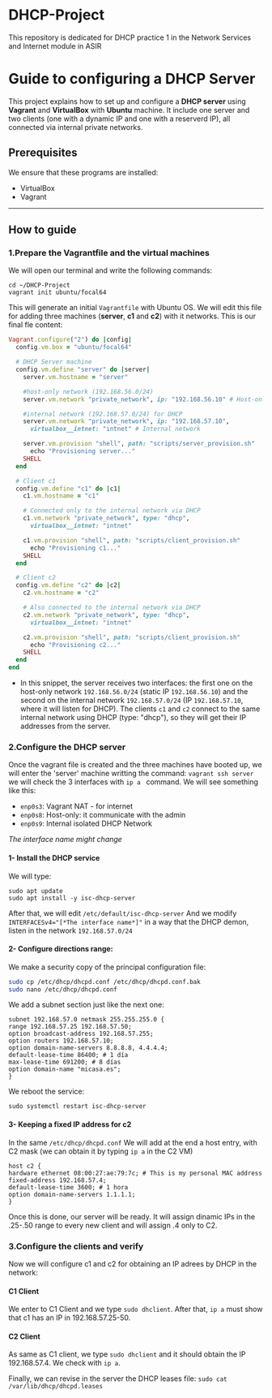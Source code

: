 # DHCP-Project
This repository is dedicated for DHCP practice 1 in the Network Services and Internet module in ASIR

# Guide to configuring a DHCP Server

This project explains how to set up and configure a **DHCP server** using **Vagrant** and **VirtualBox** with **Ubuntu** machine.
It include one server and two clients (one with a dynamic IP and one with a reserverd IP), all connected via internal private networks.

## Prerequisites

We ensure that these programs are installed:

- VirtualBox
- Vagrant

---

## How to guide
### 1.Prepare the Vagrantfile and the virtual machines
We will open our terminal and write the following commands:
```shell
cd ~/DHCP-Project
vagrant init ubuntu/focal64
```
This will generate an initial ```Vagrantfile``` with Ubuntu OS. We will edit this file for adding three machines (**server**, **c1** and **c2**) with it networks. This is our final fle content:
```ruby
Vagrant.configure("2") do |config|
  config.vm.box = "ubuntu/focal64"

  # DHCP Server machine
  config.vm.define "server" do |server|
    server.vm.hostname = "server"

    #host-only network (192.168.56.0/24)
    server.vm.network "private_network", ip: "192.168.56.10" # Host-only

    #internal network (192.168.57.0/24) for DHCP
    server.vm.network "private_network", ip: "192.168.57.10",
      virtualbox__intnet: "intnet" # Internal network

    server.vm.provision "shell", path: "scripts/server_provision.sh"
      echo "Provisioning server..."
    SHELL
  end

  # Client c1 
  config.vm.define "c1" do |c1|
    c1.vm.hostname = "c1"

    # Connected only to the internal network via DHCP
    c1.vm.network "private_network", type: "dhcp",
      virtualbox__intnet: "intnet"

    c1.vm.provision "shell", path: "scripts/client_provision.sh"
      echo "Provisioning c1..."
    SHELL
  end

  # Client c2 
  config.vm.define "c2" do |c2|
    c2.vm.hostname = "c2"

    # Also connected to the internal network via DHCP
    c2.vm.network "private_network", type: "dhcp",
      virtualbox__intnet: "intnet"

    c2.vm.provision "shell", path: "scripts/client_provision.sh"
      echo "Provisioning c2..."
    SHELL
  end
end

```
- In this snippet, the server receives two interfaces: the first one on the host-only network ```192.168.56.0/24``` (static IP ```192.168.56.10```) and the second on the internal network ```192.168.57.0/24``` (IP ```192.168.57.10```, where it will listen for DHCP). The clients ```c1``` and ```c2``` connect to the same internal network using DHCP (type: "dhcp"), so they will get their IP addresses from the server.

### 2.Configure the DHCP server
Once the vagrant file is created and the three machines have booted up, we will enter the 'server' machine writting the command: ```vagrant ssh server``` we will check the 3 interfaces with ```ip a ``` command. We will see something like this:

- ```enp0s3```: Vagrant NAT - for internet
- ```enp0s8```: Host-only: it communicate with the admin
- ```enp0s9```: Internal isolated DHCP Network

*The interface name might change*

#### 1- Install the DHCP service
We will type:
```shell
sudo apt update
sudo apt install -y isc-dhcp-server
```
After that, we will edit ```/etc/default/isc-dhcp-server``` And we modify ```INTERFACESv4="[*The interface name*]"``` in a way that the DHCP demon, listen in the network ```192.168.57.0/24```

#### 2- Configure directions range:
We make a security copy of the principal configuration file:
``` bash
sudo cp /etc/dhcp/dhcpd.conf /etc/dhcp/dhcpd.conf.bak
sudo nano /etc/dhcp/dhcpd.conf
```
We add a subnet section just like the next one:

```shell
subnet 192.168.57.0 netmask 255.255.255.0 {
range 192.168.57.25 192.168.57.50;
option broadcast-address 192.168.57.255;
option routers 192.168.57.10;
option domain-name-servers 8.8.8.8, 4.4.4.4;
default-lease-time 86400; # 1 día
max-lease-time 691200; # 8 días
option domain-name "micasa.es";
}
```
We reboot the service:
```shell
sudo systemctl restart isc-dhcp-server
```
#### 3- Keeping a fixed IP address for c2
In the same ```/etc/dhcp/dhcpd.conf``` We will add at the end a host entry, with C2 mask (we can obtain it by typing ```ip a``` in the C2 VM)


```shell
host c2 {
hardware ethernet 08:00:27:ae:79:7c; # This is my personal MAC address
fixed-address 192.168.57.4;
default-lease-time 3600; # 1 hora
option domain-name-servers 1.1.1.1;
}
```
Once this is done, our server will be ready. It will assign dinamic IPs in the .25-.50 range to every new client and will assign .4 only to C2.

### 3.Configure the clients and verify
Now we will configure c1 and c2 for obtaining an IP adrees by DHCP in the network:

#### C1 Client
We enter to C1 Client and we type ```sudo dhclient```. After that, ```ip a``` must show that c1 has an IP in 192.168.57.25-50. 

#### C2 Client
As same as C1 client, we type ```sudo dhclient``` and it should obtain the IP 192.168.57.4. We check with ```ip a```.

Finally, we can revise in the server the DHCP leases file:
```sudo cat /var/lib/dhcp/dhcpd.leases```








